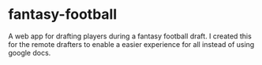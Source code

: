 fantasy-football
================

A web app for drafting players during a fantasy football draft. I created this for the remote drafters to enable a easier experience for all instead of using google docs.
